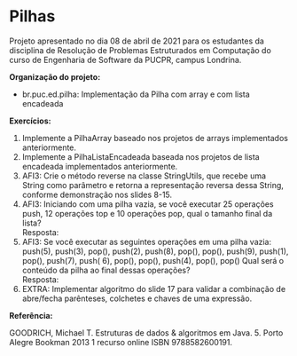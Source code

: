 # Pilhas

Projeto apresentado no dia 08 de abril de 2021 para os estudantes da disciplina de Resolução de
Problemas Estruturados em Computação do curso de Engenharia de Software da PUCPR, campus Londrina.

**Organização do projeto:**

* br.puc.ed.pilha: Implementação da Pilha com array e com lista encadeada

**Exercícios:**

1) Implemente a PilhaArray baseado nos projetos de arrays implementados anteriormente.
2) Implemente a PilhaListaEncadeada baseada nos projetos de lista encadeada implementados
   anteriormente.
3) AFI3: Crie o método reverse na classe StringUtils, que recebe uma String como parâmetro e retorna
   a representação reversa dessa String, conforme demonstração nos slides 8-15.
4) AFI3: Iniciando com uma pilha vazia, se você executar 25 operações push, 12 operações top e 10
   operações pop, qual o tamanho final da lista?  
   Resposta:
5) AFI3: Se você executar as seguintes operações em uma pilha vazia:
   push(5), push(3), pop(), push(2), push(8), pop(), pop(), push(9), push(1), pop(), push(7), push(
   6), pop(), pop(), push(4), pop(), pop()
   Qual será o conteúdo da pilha ao final dessas operações?  
   Resposta:
6) EXTRA: Implementar algoritmo do slide 17 para validar a combinação de abre/fecha parênteses,
   colchetes e chaves de uma expressão.

**Referência:**

GOODRICH, Michael T. Estruturas de dados & algoritmos em Java. 5. Porto Alegre Bookman 2013 1
recurso online ISBN 9788582600191.